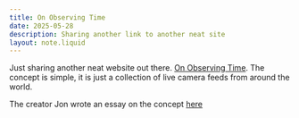 ```yaml
---
title: On Observing Time 
date: 2025-05-28
description: Sharing another link to another neat site
layout: note.liquid
---
```


Just sharing another neat website out there. [On Observing Time](https://observingtime.cam/). The concept is simple, it is just a collection of live camera feeds from around the world. 

The creator Jon wrote an essay on the concept [here](https://thecreativeindependent.com/essays/on-observing-time/)
